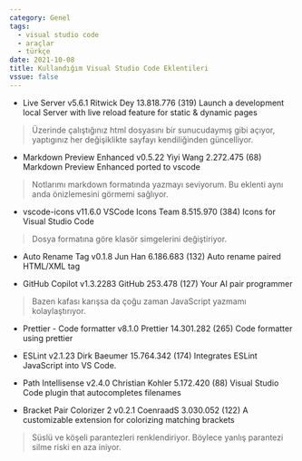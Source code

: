 ```yaml
---
category: Genel
tags:
  - visual studio code
  - araçlar
  - türkçe
date: 2021-10-08
title: Kullandığım Visual Studio Code Eklentileri
vssue: false
---
```



- Live Server
v5.6.1
Ritwick Dey
13.818.776
(319)
Launch a development local Server with live reload feature for static & dynamic pages

> Üzerinde çalıştığınız html dosyasını bir sunucudaymış gibi açıyor, yaptıgınız her değişiklikte sayfayı kendiliğinden güncelliyor.

- Markdown Preview Enhanced
v0.5.22
Yiyi Wang
2.272.475
(68)
Markdown Preview Enhanced ported to vscode

> Notlarımı markdown formatında yazmayı seviyorum. Bu eklenti aynı anda önizlemesini görmemi sağlıyor. 

- vscode-icons
v11.6.0
VSCode Icons Team
8.515.970
(384)
Icons for Visual Studio Code

> Dosya formatına göre klasör simgelerini değiştiriyor. 

- Auto Rename Tag
v0.1.8
Jun Han
6.186.683
(132)
Auto rename paired HTML/XML tag

- GitHub Copilot
v1.3.2283
GitHub
253.478
(127)
Your AI pair programmer

> Bazen kafası karışsa da çoğu zaman JavaScript yazmamı kolaylaştırıyor. 

- Prettier - Code formatter
v8.1.0
Prettier
14.301.282
(265)
Code formatter using prettier

- ESLint
v2.1.23
Dirk Baeumer
15.764.342
(174)
Integrates ESLint JavaScript into VS Code.

- Path Intellisense
v2.4.0
Christian Kohler
5.172.420
(88)
Visual Studio Code plugin that autocompletes filenames

- Bracket Pair Colorizer 2
v0.2.1
CoenraadS
3.030.052
(122)
A customizable extension for colorizing matching brackets

> Süslü ve köşeli parantezleri renklendiriyor. Böylece yanlış parantezi silme riski en aza iniyor. 